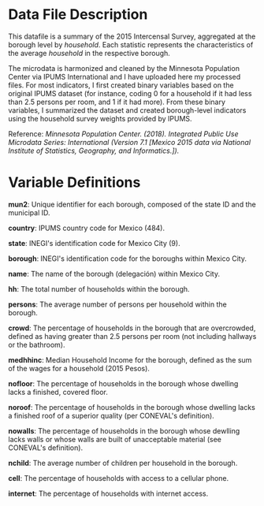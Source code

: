 # Data File Description

This datafile is a summary of the 2015 Intercensal Survey, aggregated at the borough level by *household*. Each statistic represents the characteristics of the average *household* in the respective borough.

The microdata is harmonized and cleaned by the Minnesota Population Center via IPUMS International and I have uploaded here my processed files. For most indicators, I first created binary variables based on the original IPUMS dataset (for instance, coding 0 for a household if it had less than 2.5 persons per room, and 1 if it had more). From these binary variables, I summarized the dataset and created borough-level indicators using the household survey weights provided by IPUMS.

Reference: *Minnesota Population Center. (2018). Integrated Public Use Microdata Series: International (Version 7.1 [Mexico 2015 data via National Institute of Statistics, Geography, and Informatics.]).*


# Variable Definitions

**mun2**: Unique identifier for each borough, composed of the state ID and the municipal ID.

**country**: IPUMS country code for Mexico (484).

**state**: INEGI's identification code for Mexico City (9).

**borough**: INEGI's identification code for the boroughs within Mexico City.

**name**: The name of the borough (delegación) within Mexico City.

**hh**: The total number of households within the borough.

**persons**: The average number of persons per household within the borough.

**crowd**: The percentage of households in the borough that are overcrowded, defined as having greater than 2.5 persons per room (not including hallways or the bathroom).

**medhhinc**: Median Household Income for the borough, defined as the sum of the wages for a household (2015 Pesos).

**nofloor**: The percentage of households in the borough whose dwelling lacks a finished, covered floor. 

**noroof**: The percentage of households in the borough whose dwelling lacks a finished roof of a superior quality (per CONEVAL's definition).

**nowalls**: The percentage of households in the borough whose dewlling lacks walls or whose walls are built of unacceptable material (see CONEVAL's definition).

**nchild**: The average number of children per household in the borough.

**cell**: The percentage of households with access to a cellular phone.

**internet**: The percentage of households with internet access.


